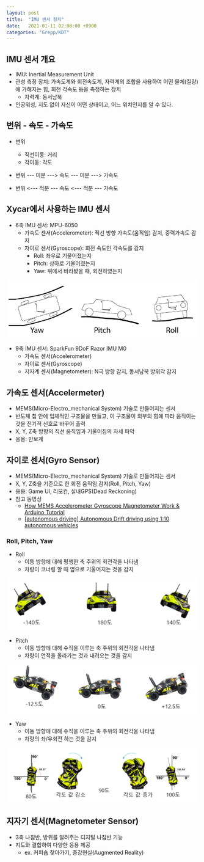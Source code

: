 ```yaml
---
layout: post
title:  "IMU 센서 장치"
date:   2021-01-11 02:00:00 +0900
categories: "Grepp/KDT"
---
```


## IMU 센서 개요

- IMU: Inertial Measurement Unit
- 관성 측정 장치: 가속도계와 회전속도계, 자력계의 조합을 사용하여 어떤 물체(질량)에 가해지는 힘, 회전 각속도 등을 측정하는 장치
    - 자력계: 동서남북
- 인공위성, 지도 없이 자신이 어떤 상태이고, 어느 위치인지를 알 수 있다.



## 변위 - 속도 - 가속도

- 변위
    - 직선이동: 거리
    - 각이동: 각도

- 변위 --- 미분 ---> 속도 --- 미분 ---> 가속도
- 변위 <--- 적분 --- 속도 <--- 적분 --- 가속도



## Xycar에서 사용하는 IMU 센서

- 6축 IMU 센서: MPU-6050
    - 가속도 센서(Accelerometer): 직선 방향 가속도(움직임) 감지, 중력가속도 감지
    - 자이로 센서(Gyroscope): 회전 속도인 각속도를 감지
        - Roll: 좌우로 기울어졌는지
        - Pitch: 상하로 기울어졌는지
        - Yaw: 위에서 바라봤을 때, 회전하였는지

![Yaw/Pitch/Roll](/assets/grepp/yaw_pitch_roll.png)

- 9축 IMU 센서: SparkFun 9DoF Razor IMU M0
    - 가속도 센서(Accelerometer)
    - 자이로 센서(Gyroscope)
    - 지자계 센서(Magnetometer): N극 방향 감지, 동서남북 방위각 감지



## 가속도 센서(Accelermeter)

- MEMS(Micro-Electro_mechanical System) 기술로 만들어지는 센서
- 반도체 칩 안에 입체적인 구조물을 만들고, 이 구조물이 외부의 힘에 따라 움직이는 것을 전기적 신호로 바꾸어 출력
- X, Y, Z축 방향의 직선 움직임과 기울어짐의 자세 파악
- 응용: 만보계



## 자이로 센서(Gyro Sensor)

- MEMS(Micro-Electro_mechanical System) 기술로 만들어지는 센서
- X, Y, Z축을 기준으로 한 회전 움직임 감지(Roll, Pitch, Yaw)
- 응용: Game UI, 리모컨, 실내GPS(Dead Reckoning)
- 참고 동영상
    - [How MEMS Accelerometer Gyroscope Magnetometer Work & Arduino Tutorial](https://youtu.be/eqZgxR6eRjo)
    - [[autonomous driving] Autonomous Drift driving using 1:10 autonomous vehicles](https://youtu.be/lkz-38zpcYI)



### Roll, Pitch, Yaw

- Roll
    - 이동 방향에 대해 평행한 축 주위의 회전각을 나타냄
    - 차량이 코너링 할 때 옆으로 기울어지는 것을 감지

![Roll Degree](/assets/grepp/roll_degree.png)

- Pitch
    - 이동 방향에 대해 수직을 이루는 축 주위의 회전각을 나타냄
    - 차량이 언적을 올라가는 것과 내려오는 것을 감지

![Pitch Degree](/assets/grepp/pitch_degree.png)

- Yaw
    - 이동 방향에 대해 수직을 이루는 축 주위의 회전각을 나타냄
    - 차량의 좌/우회전 하는 것을 감지

![Yaw Degree](/assets/grepp/yaw_degree.png)



## 지자기 센서(Magnetometer Sensor)

- 3축 나침반, 방위를 알려주는 디지털 나침반 기능
- 지도와 결합하여 다양한 응용 제공
    - ex. 커피숍 찾아가기, 증강현실(Augmented Reality)
